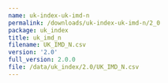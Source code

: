```yaml
---
name: uk-index-uk-imd-n
permalink: /downloads/uk-index-uk-imd-n/2_0
package: uk_index
title: uk_imd_n
filename: UK_IMD_N.csv
version: '2.0'
full_version: 2.0.0
file: /data/uk_index/2.0/UK_IMD_N.csv
---
```

